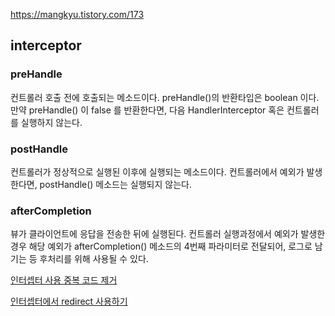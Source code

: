 https://mangkyu.tistory.com/173

## interceptor

### preHandle
컨트롤러 호출 전에 호출되는 메소드이다. preHandle()의 반환타입은 boolean 이다. 만약 preHandle() 이 false 를 반환한다면, 다음 HandlerInterceptor 혹은 컨트롤러를 실행하지 않는다.

### postHandle
컨트롤러가 정상적으로 실행된 이후에 실행되는 메소드이다. 컨트롤러에서 예외가 발생한다면, postHandle() 메소드는 실행되지 않는다.

### afterCompletion
뷰가 클라이언트에 응답을 전송한 뒤에 실행된다. 컨트롤러 실행과정에서 예외가 발생한 경우 해당 예외가 afterCompletion() 메소드의 4번째 파라미터로 전달되어, 로그로 남기는 등 후처리를 위해 사용될 수 있다.

[인터셉터 사용 중복 코드 제거](https://hudi.blog/spring-handler-interceptor/)

[인터셉터에서 redirect 사용하기](https://pooney.tistory.com/33)